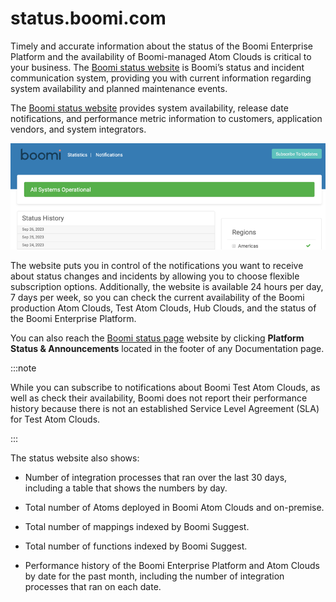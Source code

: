 # status.boomi.com

<head>
  <meta name="guidename" content="Platform"/>
  <meta name="context" content="GUID-d9d2c76a-e748-4ef1-ba2e-2694f3684a94"/>
</head>

Timely and accurate information about the status of the Boomi Enterprise Platform and the availability of Boomi-managed Atom Clouds is critical to your business. The [ Boomi status website](https://status.boomi.com/) is Boomi’s status and incident communication system, providing you with current information regarding system availability and planned maintenance events.

The [ Boomi status website](http://status.boomi.com) provides system availability, release date notifications, and performance metric information to customers, application vendors, and system integrators.

![The top portion of the status home page.](./Images/img-atm-Boomi_status_3420f556-96b8-4479-bb09-be2c8da10ede.png)

The website puts you in control of the notifications you want to receive about status changes and incidents by allowing you to choose flexible subscription options. Additionally, the website is available 24 hours per day, 7 days per week, so you can check the current availability of the Boomi production Atom Clouds, Test Atom Clouds, Hub Clouds, and the status of the Boomi Enterprise Platform.

You can also reach the [ Boomi status page](http://status.boomi.com) website by clicking **Platform Status & Announcements** located in the footer of any Documentation page.

:::note

While you can subscribe to notifications about Boomi Test Atom Clouds, as well as check their availability, Boomi does not report their performance history because there is not an established Service Level Agreement (SLA) for Test Atom Clouds.

:::

The status website also shows:

- Number of integration processes that ran over the last 30 days, including a table that shows the numbers by day.

- Total number of Atoms deployed in Boomi Atom Clouds and on-premise.

- Total number of mappings indexed by Boomi Suggest.

- Total number of functions indexed by Boomi Suggest.
  
- Performance history of the Boomi Enterprise Platform and Atom Clouds by date for the past month, including the number of integration processes that ran on each date.
